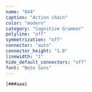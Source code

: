 ```yaml
---
name: "044"
caption: "Action chain"
color: "modern"
category: "Cognitive Grammar"
polyline: "off"
symmetrization: "off"
connector: "auto"
connector_height: "1.0"
linewidth: "1"
hide_default_connectors: "off"
font: "Noto Sans"
---
```

```
[###aaa]
```
